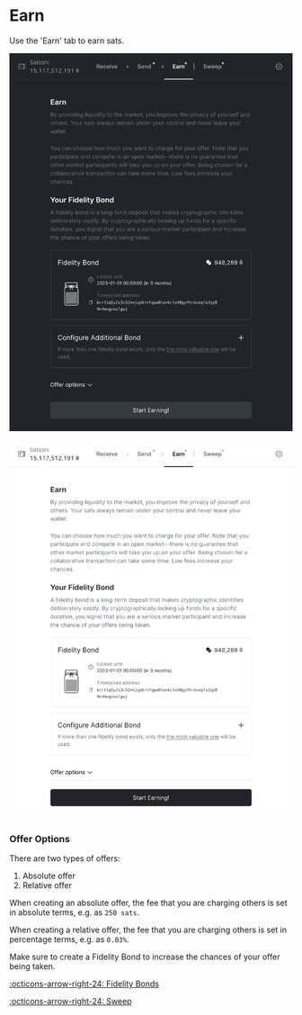 # Earn

Use the 'Earn' tab to earn sats.

![](../assets/interface/earn.png#only-dark)

![](../assets/interface/earn-light.png#only-light)

### Offer Options

There are two types of offers:

1. Absolute offer
2. Relative offer

When creating an absolute offer, the fee that you are charging others is set in
absolute terms, e.g. as `250 sats`.

When creating a relative offer, the fee that you are charging others is set in
percentage terms, e.g. as `0.03%`.

Make sure to create a Fidelity Bond to increase the chances of your offer being taken.

[:octicons-arrow-right-24: Fidelity Bonds][fb]

[:octicons-arrow-right-24: Sweep][sweep]

[sweep]: 04-sweep.md

[fb]: fidelity-bonds.md
